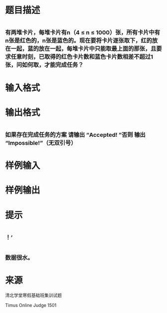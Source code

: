 

# 题目描述



# <span style="font-size:18px;">有两堆卡片，每堆卡片有n（4 ≤ n ≤ 1000）张，所有卡片中有n张是红色的，n张是蓝色的。现在要将卡片逐张取下，红的放在一起，蓝的放在一起，每堆卡片中只能取最上面的那张，且要求任意时刻，已取得的红色卡片数和蓝色卡片数相差不超过1张，问如何取，才能完成任务？</span>



# 输入格式


</h3>

# 输出格式



# <span style="font-size:18px;">如果存在完成任务的方案 请输出 “Accepted! ”否则 输出 “Impossible!”（无双引号）</span>



# 样例输入



# 样例输出



# 提示



# <span style="font-size:18px;">！’</span>



# <span style="font-size:18px;">数据很水。</span>



# 来源


<p>
清北学堂寒假基础班集训试题
</p>
<p>
Timus Online Judge 1501
</p>
